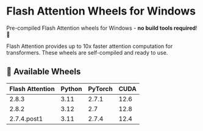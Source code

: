 # Flash Attention Wheels for Windows 

Pre-compiled Flash Attention wheels for Windows - **no build tools required**! 🚀

Flash Attention provides up to 10x faster attention computation for transformers. These wheels are self-compiled and ready to use.

## 🎯 Available Wheels

| Flash Attention | Python | PyTorch | CUDA |
|----------------|--------|---------|------|
| 2.8.3 | 3.11 | 2.7.1 | 12.6 |
| 2.8.2 | 3.12 | 2.7 | 12.8 |
| 2.7.4.post1 | 3.11 | 2.7.4 | 12.4 |



